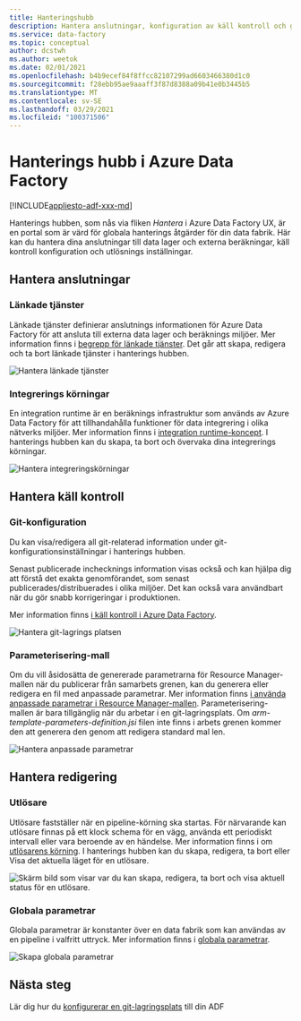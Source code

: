 ```yaml
---
title: Hanteringshubb
description: Hantera anslutningar, konfiguration av käll kontroll och globala redigerings egenskaper i Azure Data Factory Management Hub
ms.service: data-factory
ms.topic: conceptual
author: dcstwh
ms.author: weetok
ms.date: 02/01/2021
ms.openlocfilehash: b4b9ecef84f8ffcc82107299ad6603466380d1c0
ms.sourcegitcommit: f28ebb95ae9aaaff3f87d8388a09b41e0b3445b5
ms.translationtype: MT
ms.contentlocale: sv-SE
ms.lasthandoff: 03/29/2021
ms.locfileid: "100371506"
---
```

# <a name="management-hub-in-azure-data-factory"></a>Hanterings hubb i Azure Data Factory

[!INCLUDE[appliesto-adf-xxx-md](includes/appliesto-adf-xxx-md.md)]

Hanterings hubben, som nås via fliken *Hantera* i Azure Data Factory UX, är en portal som är värd för globala hanterings åtgärder för din data fabrik. Här kan du hantera dina anslutningar till data lager och externa beräkningar, käll kontroll konfiguration och utlösnings inställningar.

## <a name="manage-connections"></a>Hantera anslutningar

### <a name="linked-services"></a>Länkade tjänster

Länkade tjänster definierar anslutnings informationen för Azure Data Factory för att ansluta till externa data lager och beräknings miljöer. Mer information finns i [begrepp för länkade tjänster](concepts-linked-services.md). Det går att skapa, redigera och ta bort länkade tjänster i hanterings hubben.

![Hantera länkade tjänster](media/author-management-hub/management-hub-linked-services.png)

### <a name="integration-runtimes"></a>Integrerings körningar

En integration runtime är en beräknings infrastruktur som används av Azure Data Factory för att tillhandahålla funktioner för data integrering i olika nätverks miljöer. Mer information finns i [integration runtime-koncept](concepts-integration-runtime.md). I hanterings hubben kan du skapa, ta bort och övervaka dina integrerings körningar.

![Hantera integreringskörningar](media/author-management-hub/management-hub-integration-runtime.png)

## <a name="manage-source-control"></a>Hantera käll kontroll

### <a name="git-configuration"></a>Git-konfiguration

Du kan visa/redigera all git-relaterad information under git-konfigurationsinställningar i hanterings hubben. 

Senast publicerade inchecknings information visas också och kan hjälpa dig att förstå det exakta genomförandet, som senast publicerades/distribuerades i olika miljöer. Det kan också vara användbart när du gör snabb korrigeringar i produktionen.

Mer information finns [i käll kontroll i Azure Data Factory](source-control.md).

![Hantera git-lagrings platsen](media/author-management-hub/management-hub-git.png)

### <a name="parameterization-template"></a>Parameterisering-mall

Om du vill åsidosätta de genererade parametrarna för Resource Manager-mallen när du publicerar från samarbets grenen, kan du generera eller redigera en fil med anpassade parametrar. Mer information finns [i använda anpassade parametrar i Resource Manager-mallen](continuous-integration-deployment.md#use-custom-parameters-with-the-resource-manager-template). Parameterisering-mallen är bara tillgänglig när du arbetar i en git-lagringsplats. Om *arm-template-parameters-definition.jsi* filen inte finns i arbets grenen kommer den att generera den genom att redigera standard mal len.

![Hantera anpassade parametrar](media/author-management-hub/management-hub-custom-parameters.png)

## <a name="manage-authoring"></a>Hantera redigering

### <a name="triggers"></a>Utlösare

Utlösare fastställer när en pipeline-körning ska startas. För närvarande kan utlösare finnas på ett klock schema för en vägg, använda ett periodiskt intervall eller vara beroende av en händelse. Mer information finns i om [utlösarens körning](concepts-pipeline-execution-triggers.md#trigger-execution). I hanterings hubben kan du skapa, redigera, ta bort eller Visa det aktuella läget för en utlösare.

![Skärm bild som visar var du kan skapa, redigera, ta bort och visa aktuell status för en utlösare.](media/author-management-hub/management-hub-triggers.png)

### <a name="global-parameters"></a>Globala parametrar

Globala parametrar är konstanter över en data fabrik som kan användas av en pipeline i valfritt uttryck. Mer information finns i [globala parametrar](author-global-parameters.md).

![Skapa globala parametrar](media/author-global-parameters/create-global-parameter-3.png)

## <a name="next-steps"></a>Nästa steg

Lär dig hur du [konfigurerar en git-lagringsplats](source-control.md) till din ADF


